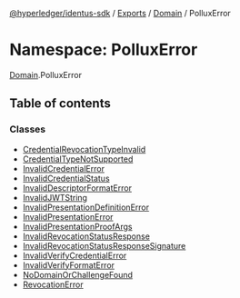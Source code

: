 [@hyperledger/identus-sdk](../README.md) / [Exports](../modules.md) / [Domain](Domain.md) / PolluxError

# Namespace: PolluxError

[Domain](Domain.md).PolluxError

## Table of contents

### Classes

- [CredentialRevocationTypeInvalid](../classes/Domain.PolluxError.CredentialRevocationTypeInvalid.md)
- [CredentialTypeNotSupported](../classes/Domain.PolluxError.CredentialTypeNotSupported.md)
- [InvalidCredentialError](../classes/Domain.PolluxError.InvalidCredentialError.md)
- [InvalidCredentialStatus](../classes/Domain.PolluxError.InvalidCredentialStatus.md)
- [InvalidDescriptorFormatError](../classes/Domain.PolluxError.InvalidDescriptorFormatError.md)
- [InvalidJWTString](../classes/Domain.PolluxError.InvalidJWTString.md)
- [InvalidPresentationDefinitionError](../classes/Domain.PolluxError.InvalidPresentationDefinitionError.md)
- [InvalidPresentationError](../classes/Domain.PolluxError.InvalidPresentationError.md)
- [InvalidPresentationProofArgs](../classes/Domain.PolluxError.InvalidPresentationProofArgs.md)
- [InvalidRevocationStatusResponse](../classes/Domain.PolluxError.InvalidRevocationStatusResponse.md)
- [InvalidRevocationStatusResponseSignature](../classes/Domain.PolluxError.InvalidRevocationStatusResponseSignature.md)
- [InvalidVerifyCredentialError](../classes/Domain.PolluxError.InvalidVerifyCredentialError.md)
- [InvalidVerifyFormatError](../classes/Domain.PolluxError.InvalidVerifyFormatError.md)
- [NoDomainOrChallengeFound](../classes/Domain.PolluxError.NoDomainOrChallengeFound.md)
- [RevocationError](../classes/Domain.PolluxError.RevocationError.md)
